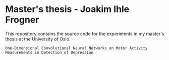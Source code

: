 # Master's thesis - Joakim Ihle Frogner

This repository contains the source code for the experiments in my master's thesis at the University of Oslo.

`One-Dimensional Convolutional Neural Networks on Motor Activity Measurements in Detection of Depression`